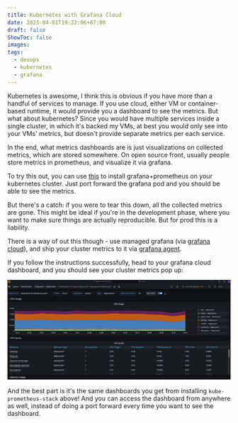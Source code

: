 ```yaml
---
title: Kubernetes with Grafana Cloud
date: 2023-04-01T19:22:06+07:00
draft: false
ShowToc: false
images:
tags:
  - devops
  - kubernetes
  - grafana
---
```


Kubernetes is awesome, I think this is obvious if you have more than a handful of services to manage. If you use cloud, either VM or container-based runtime, it would provide you a dashboard to see the metrics. But what about kubernetes? Since you would have multiple services inside a single cluster, in which it's backed my VMs, at best you would only see into your VMs' metrics, but doesn't provide separate metrics per each service.

In the end, what metrics dashboards are is just visualizations on collected metrics, which are stored somewhere. On open source front, usually people store metrics in prometheus, and visualize it via grafana.

To try this out, you can use [this](https://artifacthub.io/packages/helm/prometheus-community/kube-prometheus-stack) to install grafana+prometheus on your kubernetes cluster. Just port forward the grafana pod and you should be able to see the metrics.

But there's a catch: if you were to tear this down, all the collected metrics are gone. This might be ideal if you're in the development phase, where you want to make sure things are actually reproducible. But for prod this is a liability.

There is a way of out this though - use managed grafana (via [grafana cloud](https://grafana.com/)), and ship your cluster metrics to it via [grafana agent](https://grafana.com/docs/grafana-cloud/kubernetes-monitoring/configuration/config-k8s-agent-guide/).

If you follow the instructions successfully, head to your grafana cloud dashboard, and you should see your cluster metrics pop up:

![picture 1](images/89ab6ea8ef3397a80470c0e75dcd5e3f3885b6e124c0d68a44dce806f082c7be.png)

And the best part is it's the same dashboards you get from installing `kube-prometheus-stack` above! And you can access the dashboard from anywhere as well, instead of doing a port forward every time you want to see the dashboard.
